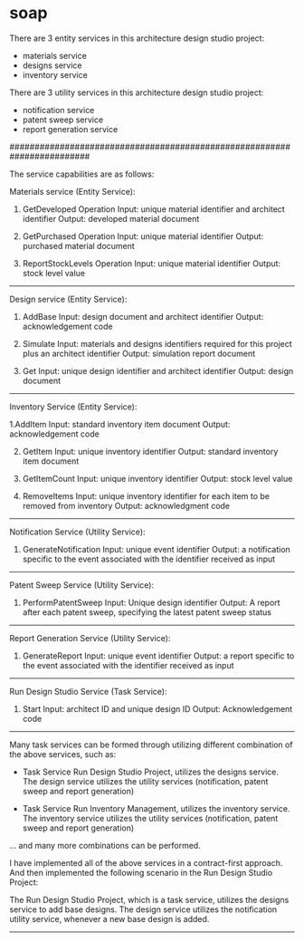 # soap
There are 3 entity services in this architecture design studio project:
- materials service
- designs service
- inventory service

There are 3 utility services in this architecture design studio project:
- notification service
- patent sweep service
- report generation service

########################################################################

The service capabilities are as follows:

Materials service (Entity Service):

1. GetDeveloped Operation
Input: unique material identifier and
architect identifier
Output: developed material document

2. GetPurchased Operation
Input: unique material identifier
Output: purchased material document

3. ReportStockLevels Operation
Input: unique material identifier
Output: stock level value

*******************************************
Design service (Entity Service):

1. AddBase
Input: design document and architect
identifier
Output: acknowledgement code

2. Simulate
Input: materials and designs identifiers
required for this project plus an architect
identifier
Output: simulation report document

3. Get
Input: unique design identifier and
architect identifier
Output: design document

*******************************************

Inventory Service (Entity Service):

1.AddItem
Input: standard inventory item document
Output: acknowledgement code

2. GetItem
Input: unique inventory identifier
Output: standard inventory item document

3. GetItemCount
Input: unique inventory identifier
Output: stock level value

4. RemoveItems
Input: unique inventory identifier for each item
to be removed from inventory
Output: acknowledgment code

*******************************************

Notification Service (Utility Service):

1. GenerateNotification
Input: unique event identifier
Output: a notification specific to the event associated with the identifier received as input

*******************************************

Patent Sweep Service (Utility Service):

1. PerformPatentSweep
Input: Unique design identifier
Output: A report after each patent sweep, specifying the latest patent sweep status

*******************************************

Report Generation Service (Utility Service): 

1. GenerateReport 
Input: unique event identifier
Output: a report specific to the event associated with the identifier received as input

*******************************************

Run Design Studio Service (Task Service):
1. Start
Input: architect ID and unique design ID
Output: Acknowledgement code

*******************************************

Many task services can be formed through utilizing different combination of the above services, such as:

- Task Service Run Design Studio Project, utilizes the designs service. The design service utilizes the 
utility services (notification, patent sweep and report generation)

- Task Service Run Inventory Management, utilizes the inventory service. The inventory service utilizes the 
utility services (notification, patent sweep and report generation)

... and many more combinations can be performed.

I have implemented all of the above services in a contract-first approach. And then 
implemented the following scenario in the Run Design Studio Project:

The Run Design Studio Project, which is a task service, utilizes the designs service to add base designs. 
The design service utilizes the notification utility service, whenever a new base design is added.

********************************************

